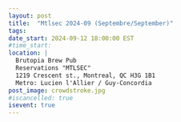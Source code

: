 ```yaml
---
layout: post
title:  "Mtlsec 2024-09 (Septembre/September)"
tags: 
date_start: 2024-09-12 18:00:00 EST
#time_start:
location: |
  Brutopia Brew Pub
  Reservations "MTLSEC"
  1219 Crescent st., Montreal, QC H3G 1B1
  Metro: Lucien l'Allier / Guy-Concordia
post_image: crowdstroke.jpg
#iscancelled: true
isevent: true
---
```

